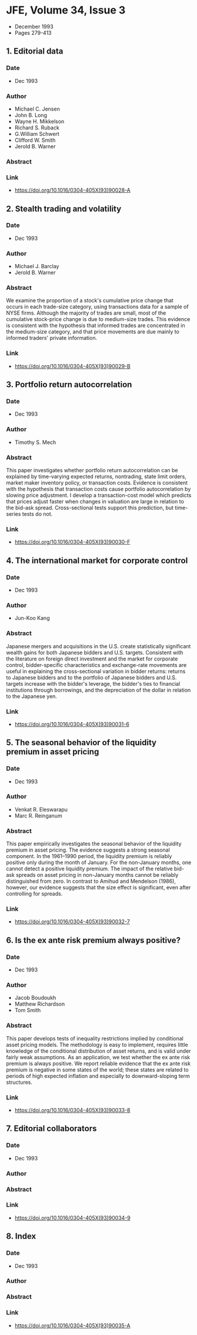 # JFE, Volume 34, Issue 3
- December 1993
- Pages 279-413

## 1. Editorial data
### Date
- Dec 1993
### Author
- Michael C. Jensen
- John B. Long
- Wayne H. Mikkelson
- Richard S. Ruback
- G.William Schwert
- Clifford W. Smith
- Jerold B. Warner
### Abstract

### Link
- https://doi.org/10.1016/0304-405X(93)90028-A

## 2. Stealth trading and volatility
### Date
- Dec 1993
### Author
- Michael J. Barclay
- Jerold B. Warner
### Abstract
We examine the proportion of a stock's cumulative price change that occurs in each trade-size category, using transactions data for a sample of NYSE firms. Although the majority of trades are small, most of the cumulative stock-price change is due to medium-size trades. This evidence is consistent with the hypothesis that informed trades are concentrated in the medium-size category, and that price movements are due mainly to informed traders' private information.
### Link
- https://doi.org/10.1016/0304-405X(93)90029-B

## 3. Portfolio return autocorrelation
### Date
- Dec 1993
### Author
- Timothy S. Mech
### Abstract
This paper investigates whether portfolio return autocorrelation can be explained by time-varying expected returns, nontrading, state limit orders, market maker inventory policy, or transaction costs. Evidence is consistent with the hypothesis that transaction costs cause portfolio autocorrelation by slowing price adjustment. I develop a transaction-cost model which predicts that prices adjust faster when changes in valuation are large in relation to the bid-ask spread. Cross-sectional tests support this prediction, but time-series tests do not.
### Link
- https://doi.org/10.1016/0304-405X(93)90030-F

## 4. The international market for corporate control
### Date
- Dec 1993
### Author
- Jun-Koo Kang
### Abstract
Japanese mergers and acquisitions in the U.S. create statistically significant wealth gains for both Japanese bidders and U.S. targets. Consistent with the literature on foreign direct investment and the market for corporate control, bidder-specific characteristics and exchange-rate movements are useful in explaining the cross-sectional variation in bidder returns: returns to Japanese bidders and to the portfolio of Japanese bidders and U.S. targets increase with the bidder's leverage, the bidder's ties to financial institutions through borrowings, and the depreciation of the dollar in relation to the Japanese yen.
### Link
- https://doi.org/10.1016/0304-405X(93)90031-6

## 5. The seasonal behavior of the liquidity premium in asset pricing
### Date
- Dec 1993
### Author
- Venkat R. Eleswarapu
- Marc R. Reinganum
### Abstract
This paper empirically investigates the seasonal behavior of the liquidity premium in asset pricing. The evidence suggests a strong seasonal component. In the 1961–1990 period, the liquidity premium is reliably positive only during the month of January. For the non-January months, one cannot detect a positive liquidity premium. The impact of the relative bid-ask spreads on asset pricing in non-January months cannot be reliably distinguished from zero. In contrast to Amihud and Mendelson (1986), however, our evidence suggests that the size effect is significant, even after controlling for spreads.
### Link
- https://doi.org/10.1016/0304-405X(93)90032-7

## 6. Is the ex ante risk premium always positive?
### Date
- Dec 1993
### Author
- Jacob Boudoukh
- Matthew Richardson
- Tom Smith
### Abstract
This paper develops tests of inequality restrictions implied by conditional asset pricing models. The methodology is easy to implement, requires little knowledge of the conditional distribution of asset returns, and is valid under fairly weak assumptions. As an application, we test whether the ex ante risk premium is always positive. We report reliable evidence that the ex ante risk premium is negative in some states of the world; these states are related to periods of high expected inflation and especially to downward-sloping term structures.
### Link
- https://doi.org/10.1016/0304-405X(93)90033-8

## 7. Editorial collaborators
### Date
- Dec 1993
### Author
### Abstract

### Link
- https://doi.org/10.1016/0304-405X(93)90034-9

## 8. Index
### Date
- Dec 1993
### Author
### Abstract

### Link
- https://doi.org/10.1016/0304-405X(93)90035-A

